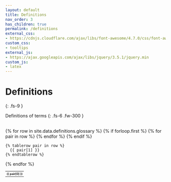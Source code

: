 ```yaml
---
layout: default
title: Definitions
nav_order: 3
has_children: true
permalink: /definitions
external_css:
- https://cdnjs.cloudflare.com/ajax/libs/font-awesome/4.7.0/css/font-awesome.min
custom_css:
- tooltips
external_js:
- https://ajax.googleapis.com/ajax/libs/jquery/3.5.1/jquery.min
custom_js:
- latex
---
```


# Definitions
{: .fs-9 }

Definitions of terms
{: .fs-6 .fw-300 }

<br>

<table style="width: 55%;font-size: 65%;text-align: left;">
  {% for row in site.data.definitions.glossary %}
    {% if forloop.first %}
    <tr>
      {% for pair in row %}
        <th>{{ pair[0] }}</th>
      {% endfor %}
    </tr>
    {% endif %}

    {% tablerow pair in row %}
      {{ pair[1] }}
    {% endtablerow %}
  {% endfor %}
</table>
